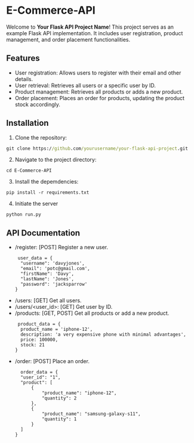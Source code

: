 # E-Commerce-API

Welcome to **Your Flask API Project Name**! This project serves as an example Flask API implementation. It includes user registration, product management, and order placement functionalities.

## Features

- User registration: Allows users to register with their email and other details.
- User retrieval: Retrieves all users or a specific user by ID.
- Product management: Retrieves all products or adds a new product.
- Order placement: Places an order for products, updating the product stock accordingly.

## Installation

1. Clone the repository:

```cmd
git clone https://github.com/yourusername/your-flask-api-project.git
```

2. Navigate to the project directory:
```
cd E-Commerce-API   
```

3. Install the depemdencies:
```
pip install -r requirements.txt
```

4. Initiate the server
```
python run.py
```

## API Documentation
- /register: [POST] Register a new user.
  ```
   user_data = {
    "username": 'davyjones',
    "email": 'potc@gmail.com',
    "firstName": 'Davy',
    "lastName": 'Jones',
    "password": 'jacksparrow'
  }
  ```
- /users: [GET] Get all users.
- /users/<user_id>: [GET] Get user by ID.
- /products: [GET, POST] Get all products or add a new product.
  ```
   product_data = {
    product_name = 'iphone-12',
    description: 'a very expensive phone with minimal advantages',
    price: 100000,
    stock: 21
  }
  ```
- /order: [POST] Place an order.
  ```
    order_data = {
    "user_id": "1",
    "product": [
        {
            "product_name": "iphone-12",
            "quantity": 2
        },
        {
            "product_name": "samsung-galaxy-s11",
            "quantity": 1
        }
    ]
  }  
  ```

